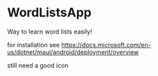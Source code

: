# WordListsApp
 Way to learn word lists easily!

for installation see https://docs.microsoft.com/en-us/dotnet/maui/android/deployment/overview

still need a good icon

